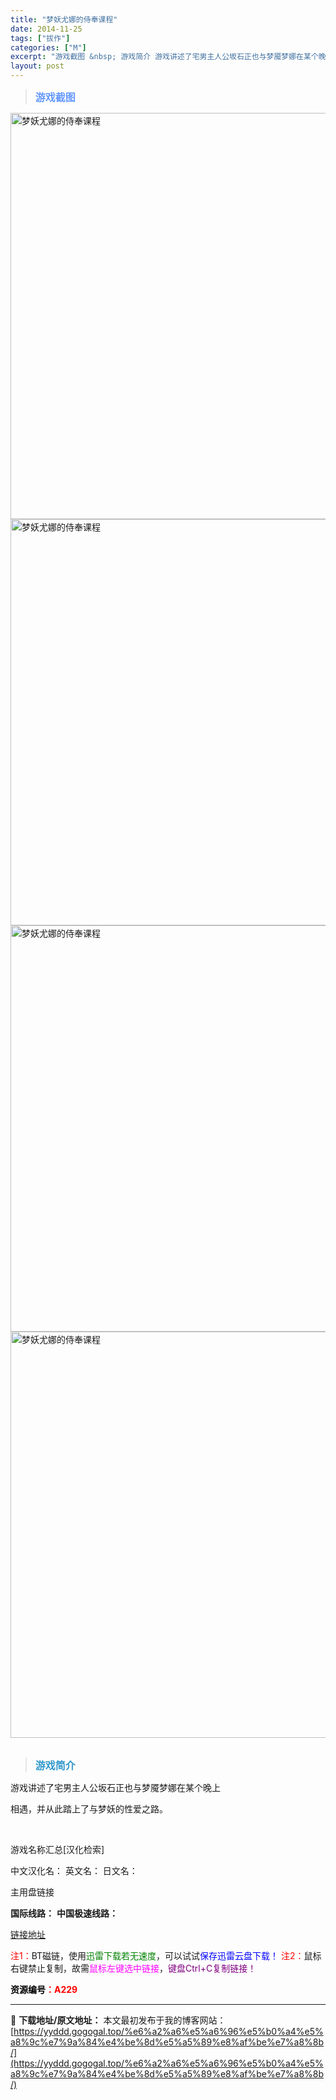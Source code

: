 ```yaml
---
title: "梦妖尤娜的侍奉课程"
date: 2014-11-25
tags: ["拔作"]
categories: ["M"]
excerpt: "游戏截图 &nbsp; 游戏简介 游戏讲述了宅男主人公坂石正也与梦魇梦娜在某个晚上 相遇，并从此踏上了与梦妖的性爱之路。 &nbsp; 游戏名称汇总[汉化检索] 中文汉化名： 英文名： 日文名： 主用盘链接 国际线路： 中国极速线路： 链接地址 注1：BT磁链，使用迅雷下载若无速度，可以试试保存迅雷&hellip;"
layout: post
---
```


<div>
<blockquote><b><span style="font-size: 12pt; color: #6699ff;">游戏截图</span></b></blockquote>
<div><img title="点击放大" src="https://yyddd.gogogal.top/wp-content/uploads/2025/04/20250430_6811e997a8d66.webp" alt="梦妖尤娜的侍奉课程" width="650" /></div>
<div><img title="点击放大" src="https://yyddd.gogogal.top/wp-content/uploads/2025/04/20250430_6811e999752da.webp" alt="梦妖尤娜的侍奉课程" width="650" /></div>
<div><img title="点击放大" src="https://yyddd.gogogal.top/wp-content/uploads/2025/04/20250430_6811e99ad6dfb.webp" alt="梦妖尤娜的侍奉课程" width="650" /></div>
<div><img title="点击放大" src="https://yyddd.gogogal.top/wp-content/uploads/2025/04/20250430_6811e99c92905.webp" alt="梦妖尤娜的侍奉课程" width="650" /></div>
&nbsp;
<blockquote><b><span style="font-size: 12pt; color: #3399cc;">游戏简介</span></b></blockquote>
<div>游戏讲述了宅男主人公坂石正也与梦魇梦娜在某个晚上

相遇，并从此踏上了与梦妖的性爱之路。</div>
&nbsp;

游戏名称汇总[汉化检索]

中文汉化名：
英文名：
日文名：
</div>
<div class="panel panel-primary">
<div class="panel-heading">主用盘链接</div>
<div class="panel-body">

<b>国际线路：</b>
<b>中国极速线路：</b>

<!--wechatfans start-->

<a href="https://pan.xunlei.com/s/VORpyeEDYqU5M8lOOFk0ilZqA1?pwd=7xzk#">链接地址</a>

<!--wechatfans end-->
<span style="color: #ff0000;">注1：</span>BT磁链，使用<span style="color: #008000;">迅雷下载若无速度</span>，可以试试<span style="color: #0000ff;">保存迅雷云盘下载！</span>
<span style="color: #ff0000;">注2：</span>鼠标右键禁止复制，故需<span style="color: #ff00ff;">鼠标左键选中链接</span>，<span style="color: #800080;">键盘Ctrl+C复制链接！</span>

</div>
<div class="panel-footer"><span style="color: #ff0000;"><b><span style="color: #000000;">资源编号</span>：A229</b></span></div>
</div>

---
📖 **下载地址/原文地址：** 本文最初发布于我的博客网站：[https://yyddd.gogogal.top/%e6%a2%a6%e5%a6%96%e5%b0%a4%e5%a8%9c%e7%9a%84%e4%be%8d%e5%a5%89%e8%af%be%e7%a8%8b/](https://yyddd.gogogal.top/%e6%a2%a6%e5%a6%96%e5%b0%a4%e5%a8%9c%e7%9a%84%e4%be%8d%e5%a5%89%e8%af%be%e7%a8%8b/)
